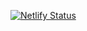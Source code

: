 [![Netlify Status](https://api.netlify.com/api/v1/badges/a0c0dc76-b49f-4ee0-969a-2d4863e608f6/deploy-status)](https://app.netlify.com/sites/shwra-portal/deploys)
